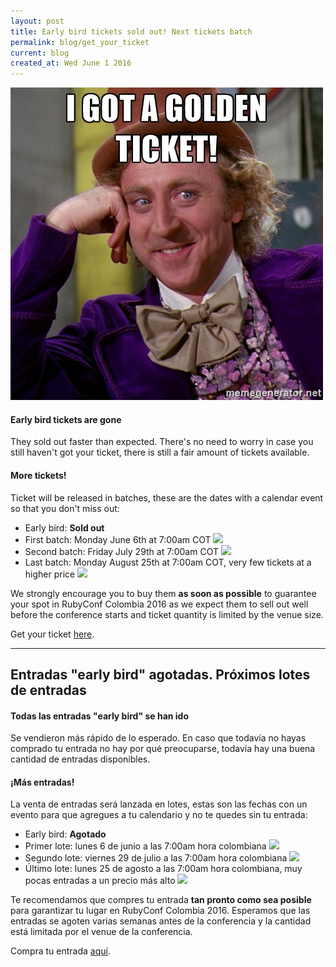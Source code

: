 ```yaml
---
layout: post
title: Early bird tickets sold out! Next tickets batch
permalink: blog/get_your_ticket
current: blog
created_at: Wed June 1 2016
---
```


![Get your ticket](/img/blog/get-your-ticket.jpg)

#### Early bird tickets are gone
They sold out faster than expected. There's no need to worry in case you still
haven't got your ticket, there is still a fair amount of tickets available.

#### More tickets!
Ticket will be released in batches, these are the dates with a calendar event so that you don't miss out:

* Early bird: **Sold out**
* First batch: Monday June 6th at 7:00am COT <a target="_blank" href="https://calendar.google.com/calendar/event?action=TEMPLATE&amp;tmeid=c2hhdTBtOXMzdDRvanVpZzZlbGE4MDBrMG8gc2ViYXNvZ2FAbQ&amp;tmsrc=sebasoga%40gmail.com"><img border="0" src="https://www.google.com/calendar/images/ext/gc_button1_en.gif"></a>
* Second batch: Friday July 29th at 7:00am COT <a target="_blank" href="https://calendar.google.com/calendar/event?action=TEMPLATE&amp;tmeid=dG50cmVtZ3FlMnBxajRnMGcxc2phMTJndnMgc2ViYXNvZ2FAbQ&amp;tmsrc=sebasoga%40gmail.com"><img border="0" src="https://www.google.com/calendar/images/ext/gc_button1_en.gif"></a>
* Last batch: Monday August 25th at 7:00am COT, very few tickets at a higher price <a target="_blank" href="https://calendar.google.com/calendar/event?action=TEMPLATE&amp;tmeid=YmFvbjRzb2EzamtzaTA4am43ZzlmOXM0cDAgc2ViYXNvZ2FAbQ&amp;tmsrc=sebasoga%40gmail.com"><img border="0" src="https://www.google.com/calendar/images/ext/gc_button1_en.gif"></a>

We strongly encourage you to buy them **as soon as possible** to guarantee your
spot in RubyConf Colombia 2016 as we expect them to sell out well before the
conference starts and ticket quantity is limited by the venue size.

Get your ticket [here](https://ti.to/colombia-dev/rubyconf-colombia-2016).


* * *


## Entradas "early bird" agotadas. Próximos lotes de entradas

#### Todas las entradas "early bird" se han ido
Se vendieron más rápido de lo esperado. En caso que todavía no hayas comprado tu
entrada no hay por qué preocuparse, todavía hay una buena cantidad de entradas
disponibles.

#### ¡Más entradas!
La venta de entradas será lanzada en lotes, estas son las fechas con un evento
para que agregues a tu calendario y no te quedes sin tu entrada:

* Early bird: **Agotado**
* Primer lote: lunes 6 de junio a las 7:00am hora colombiana <a target="_blank" href="https://calendar.google.com/calendar/event?action=TEMPLATE&amp;tmeid=c2hhdTBtOXMzdDRvanVpZzZlbGE4MDBrMG8gc2ViYXNvZ2FAbQ&amp;tmsrc=sebasoga%40gmail.com"><img border="0" src="https://www.google.com/calendar/images/ext/gc_button1_en.gif"></a>
* Segundo lote: viernes 29 de julio a las 7:00am hora colombiana <a target="_blank" href="https://calendar.google.com/calendar/event?action=TEMPLATE&amp;tmeid=dG50cmVtZ3FlMnBxajRnMGcxc2phMTJndnMgc2ViYXNvZ2FAbQ&amp;tmsrc=sebasoga%40gmail.com"><img border="0" src="https://www.google.com/calendar/images/ext/gc_button1_en.gif"></a>
* Último lote: lunes 25 de agosto a las 7:00am hora colombiana, muy pocas
  entradas a un precio más alto <a target="_blank" href="https://calendar.google.com/calendar/event?action=TEMPLATE&amp;tmeid=YmFvbjRzb2EzamtzaTA4am43ZzlmOXM0cDAgc2ViYXNvZ2FAbQ&amp;tmsrc=sebasoga%40gmail.com"><img border="0" src="https://www.google.com/calendar/images/ext/gc_button1_en.gif"></a>

Te recomendamos que compres tu entrada **tan pronto como sea posible** para
garantizar tu lugar en RubyConf Colombia 2016. Esperamos que las entradas se
agoten varias semanas antes de la conferencia y la cantidad está limitada por el
venue de la conferencia.

Compra tu entrada [aquí](https://ti.to/colombia-dev/rubyconf-colombia-2016).
